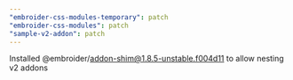 ```yaml
---
"embroider-css-modules-temporary": patch
"embroider-css-modules": patch
"sample-v2-addon": patch
---
```


Installed @embroider/addon-shim@1.8.5-unstable.f004d11 to allow nesting v2 addons
